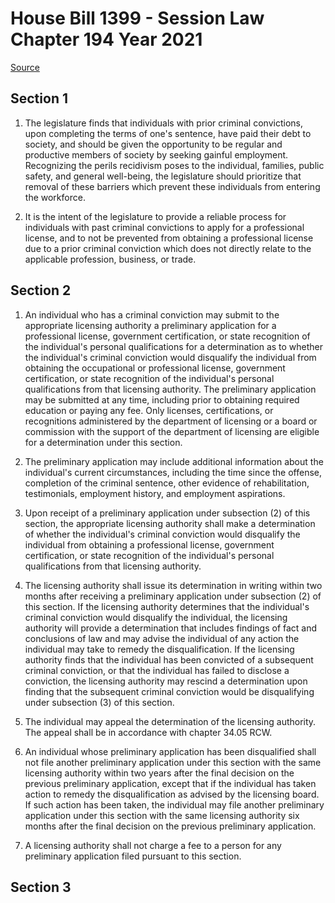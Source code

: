 # House Bill 1399 - Session Law Chapter 194 Year 2021

[Source](http://lawfilesext.leg.wa.gov/biennium/2021-22/Xml/Bills/Session%20Laws/House/1399.SL.xml)
## Section 1
1. The legislature finds that individuals with prior criminal convictions, upon completing the terms of one's sentence, have paid their debt to society, and should be given the opportunity to be regular and productive members of society by seeking gainful employment. Recognizing the perils recidivism poses to the individual, families, public safety, and general well-being, the legislature should prioritize that removal of these barriers which prevent these individuals from entering the workforce.

2. It is the intent of the legislature to provide a reliable process for individuals with past criminal convictions to apply for a professional license, and to not be prevented from obtaining a professional license due to a prior criminal conviction which does not directly relate to the applicable profession, business, or trade.


## Section 2
1. An individual who has a criminal conviction may submit to the appropriate licensing authority a preliminary application for a professional license, government certification, or state recognition of the individual's personal qualifications for a determination as to whether the individual's criminal conviction would disqualify the individual from obtaining the occupational or professional license, government certification, or state recognition of the individual's personal qualifications from that licensing authority. The preliminary application may be submitted at any time, including prior to obtaining required education or paying any fee. Only licenses, certifications, or recognitions administered by the department of licensing or a board or commission with the support of the department of licensing are eligible for a determination under this section.

2. The preliminary application may include additional information about the individual's current circumstances, including the time since the offense, completion of the criminal sentence, other evidence of rehabilitation, testimonials, employment history, and employment aspirations.

3. Upon receipt of a preliminary application under subsection (2) of this section, the appropriate licensing authority shall make a determination of whether the individual's criminal conviction would disqualify the individual from obtaining a professional license, government certification, or state recognition of the individual's personal qualifications from that licensing authority.

4. The licensing authority shall issue its determination in writing within two months after receiving a preliminary application under subsection (2) of this section. If the licensing authority determines that the individual's criminal conviction would disqualify the individual, the licensing authority will provide a determination that includes findings of fact and conclusions of law and may advise the individual of any action the individual may take to remedy the disqualification. If the licensing authority finds that the individual has been convicted of a subsequent criminal conviction, or that the individual has failed to disclose a conviction, the licensing authority may rescind a determination upon finding that the subsequent criminal conviction would be disqualifying under subsection (3) of this section.

5. The individual may appeal the determination of the licensing authority. The appeal shall be in accordance with chapter 34.05 RCW.

6. An individual whose preliminary application has been disqualified shall not file another preliminary application under this section with the same licensing authority within two years after the final decision on the previous preliminary application, except that if the individual has taken action to remedy the disqualification as advised by the licensing board. If such action has been taken, the individual may file another preliminary application under this section with the same licensing authority six months after the final decision on the previous preliminary application.

7. A licensing authority shall not charge a fee to a person for any preliminary application filed pursuant to this section.


## Section 3
